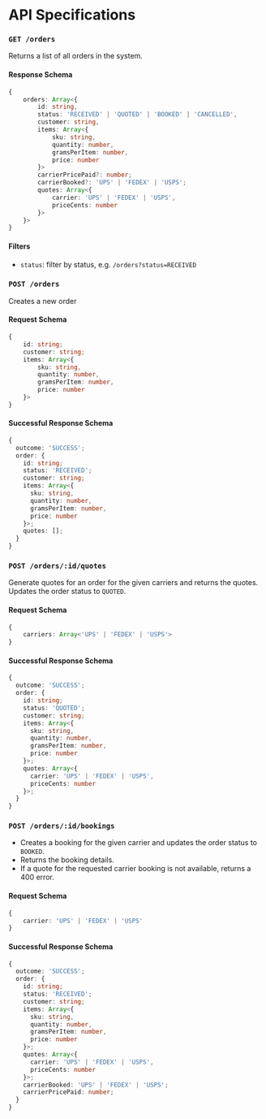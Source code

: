 # API Specifications

### `GET /orders`

Returns a list of all orders in the system.

#### Response Schema

```ts
{
    orders: Array<{
        id: string,
        status: 'RECEIVED' | 'QUOTED' | 'BOOKED' | 'CANCELLED',
        customer: string,
        items: Array<{
            sku: string,
            quantity: number,
            gramsPerItem: number,
            price: number
        }>
        carrierPricePaid?: number;
        carrierBooked?: 'UPS' | 'FEDEX' | 'USPS';
        quotes: Array<{
            carrier: 'UPS' | 'FEDEX' | 'USPS',
            priceCents: number
        }>
    }>
}
```

#### Filters

* `status`: filter by status, e.g. `/orders?status=RECEIVED`

### `POST /orders`

Creates a new order

#### Request Schema

```ts
{
    id: string;
    customer: string;
    items: Array<{
        sku: string,
        quantity: number,
        gramsPerItem: number,
        price: number
    }>
}
```

#### Successful Response Schema

```ts
{
  outcome: 'SUCCESS';
  order: {
    id: string;
    status: 'RECEIVED';
    customer: string;
    items: Array<{
      sku: string,
      quantity: number,
      gramsPerItem: number,
      price: number
    }>;
    quotes: [];
  }
}
```

### `POST /orders/:id/quotes`

Generate quotes for an order for the given carriers and returns the quotes. Updates the order status to `QUOTED`.

#### Request Schema

```ts
{
    carriers: Array<'UPS' | 'FEDEX' | 'USPS'>
}
```

#### Successful Response Schema

```ts
{
  outcome: 'SUCCESS';
  order: {
    id: string;
    status: 'QUOTED';
    customer: string;
    items: Array<{
      sku: string,
      quantity: number,
      gramsPerItem: number,
      price: number
    }>;
    quotes: Array<{
      carrier: 'UPS' | 'FEDEX' | 'USPS',
      priceCents: number
    }>;
  }
}
```

### `POST /orders/:id/bookings`

* Creates a booking for the given carrier and updates the order status to `BOOKED`.
* Returns the booking details.
* If a quote for the requested carrier booking is not available, returns a 400 error.

#### Request Schema

```ts
{
    carrier: 'UPS' | 'FEDEX' | 'USPS'
}
```

#### Successful Response Schema

```ts
{
  outcome: 'SUCCESS';
  order: {
    id: string;
    status: 'RECEIVED';
    customer: string;
    items: Array<{
      sku: string,
      quantity: number,
      gramsPerItem: number,
      price: number
    }>;
    quotes: Array<{
      carrier: 'UPS' | 'FEDEX' | 'USPS',
      priceCents: number
    }>;
    carrierBooked: 'UPS' | 'FEDEX' | 'USPS';
    carrierPricePaid: number;
  }
}
```